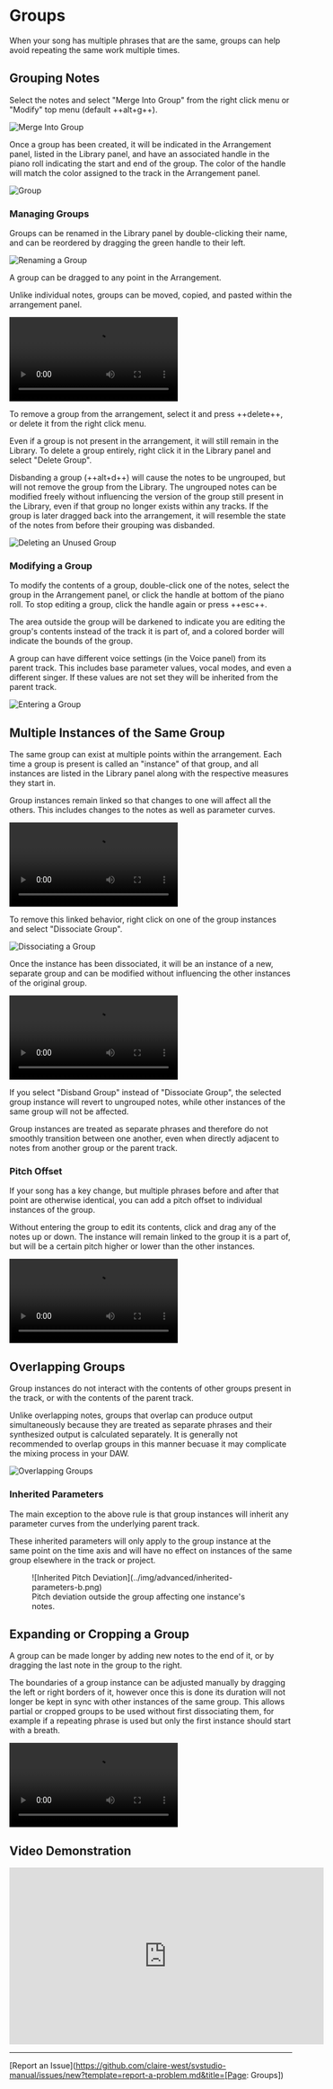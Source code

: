 # Groups

When your song has multiple phrases that are the same, groups can help avoid repeating the same work multiple times.

## Grouping Notes

Select the notes and select "Merge Into Group" from the right click menu or "Modify" top menu (default ++alt+g++).

![Merge Into Group](../img/advanced/merge-into-group.png)

Once a group has been created, it will be indicated in the Arrangement panel, listed in the Library panel, and have an associated handle in the piano roll indicating the start and end of the group. The color of the handle will match the color assigned to the track in the Arrangement panel.

![Group](../img/advanced/groups.png)

### Managing Groups

Groups can be renamed in the Library panel by double-clicking their name, and can be reordered by dragging the green handle to their left.

![Renaming a Group](../img/advanced/group-rename.png)

A group can be dragged to any point in the Arrangement.

Unlike individual notes, groups can be moved, copied, and pasted within the arrangement panel.

![type:video](../img/advanced/drag-group.mp4)

To remove a group from the arrangement, select it and press ++delete++, or delete it from the right click menu.

Even if a group is not present in the arrangement, it will still remain in the Library. To delete a group entirely, right click it in the Library panel and select "Delete Group".

Disbanding a group (++alt+d++) will cause the notes to be ungrouped, but will not remove the group from the Library. The ungrouped notes can be modified freely without influencing the version of the group still present in the Library, even if that group no longer exists within any tracks. If the group is later dragged back into the arrangement, it will resemble the state of the notes from before their grouping was disbanded.

![Deleting an Unused Group](../img/advanced/unused-group.png)

### Modifying a Group

To modify the contents of a group, double-click one of the notes, select the group in the Arrangement panel, or click the handle at bottom of the piano roll. To stop editing a group, click the handle again or press ++esc++.

The area outside the group will be darkened to indicate you are editing the group's contents instead of the track it is part of, and a colored border will indicate the bounds of the group.

A group can have different voice settings (in the Voice panel) from its parent track. This includes base parameter values, vocal modes, and even a different singer. If these values are not set they will be inherited from the parent track.

![Entering a Group](../img/advanced/group-entered.png)

## Multiple Instances of the Same Group

The same group can exist at multiple points within the arrangement. Each time a group is present is called an "instance" of that group, and all instances are listed in the Library panel along with the respective measures they start in.

Group instances remain linked so that changes to one will affect all the others. This includes changes to the notes as well as parameter curves.

![type:video](../img/advanced/group-link-b.mp4)

To remove this linked behavior, right click on one of the group instances and select "Dissociate Group".

![Dissociating a Group](../img/advanced/dissociate-group.png)

Once the instance has been dissociated, it will be an instance of a new, separate group and can be modified without influencing the other instances of the original group.

![type:video](../img/advanced/modify-group-b.mp4)

If you select "Disband Group" instead of "Dissociate Group", the selected group instance will revert to ungrouped notes, while other instances of the same group will not be affected.

Group instances are treated as separate phrases and therefore do not smoothly transition between one another, even when directly adjacent to notes from another group or the parent track.

### Pitch Offset

If your song has a key change, but multiple phrases before and after that point are otherwise identical, you can add a pitch offset to individual instances of the group.

Without entering the group to edit its contents, click and drag any of the notes up or down. The instance will remain linked to the group it is a part of, but will be a certain pitch higher or lower than the other instances.

![type:video](../img/advanced/group-pitch-offset-b.mp4)

## Overlapping Groups

Group instances do not interact with the contents of other groups present in the track, or with the contents of the parent track.

Unlike overlapping notes, groups that overlap can produce output simultaneously because they are treated as separate phrases and their synthesized output is calculated separately. It is generally not recommended to overlap groups in this manner becuase it may complicate the mixing process in your DAW.

![Overlapping Groups](../img/advanced/overlapping-groups.png)

### Inherited Parameters

The main exception to the above rule is that group instances will inherit any parameter curves from the underlying parent track.

These inherited parameters will only apply to the group instance at the same point on the time axis and will have no effect on instances of the same group elsewhere in the track or project.

<figure markdown>
  ![Inherited Pitch Deviation](../img/advanced/inherited-parameters-b.png)
  <figcaption>Pitch deviation outside the group affecting one instance's notes.</figcaption>
</figure>

## Expanding or Cropping a Group

A group can be made longer by adding new notes to the end of it, or by dragging the last note in the group to the right.

The boundaries of a group instance can be adjusted manually by dragging the left or right borders of it, however once this is done its duration will not longer be kept in sync with other instances of the same group. This allows partial or cropped groups to be used without first dissociating them, for example if a repeating phrase is used but only the first instance should start with a breath.

![type:video](../img/advanced/group-resize.mp4)

## Video Demonstration

<iframe width="560" height="315" src="https://www.youtube-nocookie.com/embed/kIn3CRfI4xs" title="YouTube video player" frameborder="0" allowfullscreen></iframe>

---

[Report an Issue](https://github.com/claire-west/svstudio-manual/issues/new?template=report-a-problem.md&title=[Page: Groups])